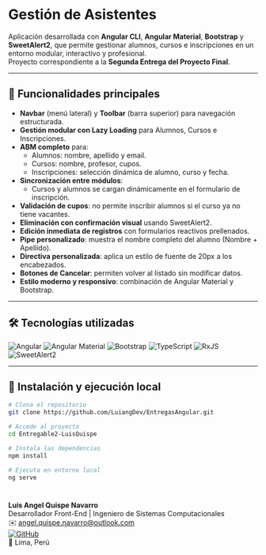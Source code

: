 # Gestión de Asistentes

Aplicación desarrollada con **Angular CLI**, **Angular Material**, **Bootstrap** y **SweetAlert2**, que permite gestionar alumnos, cursos e inscripciones en un entorno modular, interactivo y profesional.  
Proyecto correspondiente a la **Segunda Entrega del Proyecto Final**.

---

## 🎯 Funcionalidades principales

- **Navbar** (menú lateral) y **Toolbar** (barra superior) para navegación estructurada.
- **Gestión modular con Lazy Loading** para Alumnos, Cursos e Inscripciones.
- **ABM completo** para:
  - Alumnos: nombre, apellido y email.
  - Cursos: nombre, profesor, cupos.
  - Inscripciones: selección dinámica de alumno, curso y fecha.
- **Sincronización entre módulos**: 
  - Cursos y alumnos se cargan dinámicamente en el formulario de inscripción.
- **Validación de cupos**: no permite inscribir alumnos si el curso ya no tiene vacantes.
- **Eliminación con confirmación visual** usando SweetAlert2.
- **Edición inmediata de registros** con formularios reactivos prellenados.
- **Pipe personalizado**: muestra el nombre completo del alumno (Nombre + Apellido).
- **Directiva personalizada**: aplica un estilo de fuente de 20px a los encabezados.
- **Botones de Cancelar**: permiten volver al listado sin modificar datos.
- **Estilo moderno y responsivo**: combinación de Angular Material y Bootstrap.

---

## 🛠 Tecnologías utilizadas

![Angular](https://img.shields.io/badge/Angular-DD0031?style=for-the-badge&logo=angular&logoColor=white)
![Angular Material](https://img.shields.io/badge/Angular%20Material-1976D2?style=for-the-badge&logo=angular&logoColor=white)
![Bootstrap](https://img.shields.io/badge/Bootstrap-7952B3?style=for-the-badge&logo=bootstrap&logoColor=white)
![TypeScript](https://img.shields.io/badge/TypeScript-3178C6?style=for-the-badge&logo=typescript&logoColor=white)
![RxJS](https://img.shields.io/badge/RxJS-B7178C?style=for-the-badge&logo=reactivex&logoColor=white)
![SweetAlert2](https://img.shields.io/badge/SweetAlert2-FF5A5F?style=for-the-badge&logo=sweetalert2&logoColor=white)

---

## 🚀 Instalación y ejecución local

```bash
# Clona el repositorio
git clone https://github.com/LuiangDev/EntregasAngular.git

# Accede al proyecto
cd Entregable2-LuisQuispe

# Instala las dependencias
npm install

# Ejecuta en entorno local
ng serve
```
#
**Luis Angel Quispe Navarro**  
Desarrollador Front-End | Ingeniero de Sistemas Computacionales  
✉️ angel.quispe.navarro@outlook.com  
[![GitHub](https://img.shields.io/badge/GitHub-LuiangDev-181717?style=for-the-badge&logo=github)](https://github.com/LuiangDev)  
📌 Lima, Perú